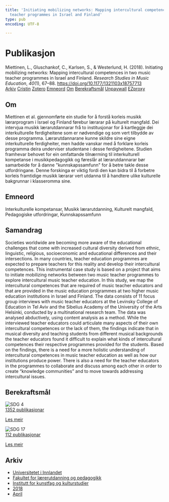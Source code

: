```yaml
---
title: 'Initiating mobilizing networks: Mapping intercultural competences in two music
  teacher programmes in Israel and Finland'
type: pub
encoding: UTF-8

---
```

<h1>Publikasjon</h1>
<article id="csl-bib-container-4VDQJDC4" class="csl-bib-container">
  <div class="csl-bib-body"> <div class="csl-entry">Miettinen, L., Gluschankof, C., Karlsen, S., &#38; Westerlund, H. (2018). Initiating mobilizing networks: Mapping intercultural competences in two music teacher programmes in Israel and Finland. <i>Research Studies in Music Education</i>, <i>40</i>(1), 67–88. <a href="https://doi.org/10.1177/1321103x18757713">https://doi.org/10.1177/1321103x18757713</a></div> </div>
  <div class="csl-bib-buttons">
    <a href="#taxonomy-article-4VDQJDC4" alt="archive" class="csl-bib-button">Arkiv</a>
    <a href="https://app.cristin.no/results/show.jsf?id=1578990" alt="Cristin" class="csl-bib-button">Cristin</a>
    <a href="http://zotero.org/groups/5881554/items/4VDQJDC4" alt="Zotero" class="csl-bib-button">Zotero</a>
    <a href="#keywords-article-4VDQJDC4" alt="keywords" class="csl-bib-button">Emneord</a>
    <a href="#about-article-4VDQJDC4" alt="about_pub" class="csl-bib-button">Om</a>
    <a href="#sdg-article-4VDQJDC4" alt="sdg" class="csl-bib-button">Berekraftsmål</a>
    <a href="https://journals.sagepub.com/doi/pdf/10.1177/1321103X18757713" alt="Unpaywall" class="csl-bib-button">Unpaywall</a>
    <a href="https://journals.sagepub.com/doi/pdf/10.1177/1321103X18757713" alt="EZproxy" class="csl-bib-button">EZproxy</a>
  </div>
  <div id="csl-bib-meta-container-4VDQJDC4"></div>
</article>
<div id="csl-bib-meta-4VDQJDC4" class="csl-bib-meta">
  <article id="about-article-4VDQJDC4" class="about_pub-article">
    <h1>Om</h1>
    Miettinen et al. gjennomførte ein studie for å forstå korleis musikk lærarprogram i Israel og Finland førebur lærarar på kulturelt mangfald. Dei intervjua musikk lærarutdannarar frå to institusjonar for å kartleggje dei interkulturelle ferdigheitene som er nødvendige og som vert tilbydde av desse programma. Lærarutdannarane kunne skildre sine eigne interkulturelle ferdigheiter, men hadde vanskar med å forklare korleis programma deira underviser studentane i desse ferdigheitene. Studien framhevar behovet for ein omfattande tilnærming til interkulturell kompetanse i musikkpedagogikk og føreslår at lærarutdannarar bør samarbeide for å danne "kunnskapssamfunn" for å betre takle desse utfordringane. Denne forskinga er viktig fordi den kan bidra til å forbetre korleis framtidige musikk lærarar vert utdanna til å handtere ulike kulturelle bakgrunnar i klasseromma sine.
  </article>
  <article id="keywords-article-4VDQJDC4" class="keywords-article">
    <h1>Emneord</h1>
    Interkulturelle kompetansar, Musikk lærarutdanning, Kulturelt mangfald, Pedagogiske utfordringar, Kunnskapssamfunn
  </article>
  <article id="abstract-article-4VDQJDC4" class="abstract-article">
    <h1>Samandrag</h1>
    Societies worldwide are becoming more aware of the educational challenges that come with increased cultural diversity derived from ethnic, linguistic, religious, socioeconomic and educational differences and their intersections. In many countries, teacher education programmes are expected to prepare teachers for this reality and develop their intercultural competences. This instrumental case study is based on a project that aims to initiate mobilizing networks between two music teacher programmes to explore intercultural music teacher education. In this study, we map the intercultural competences that are required of music teacher educators and that are provided in the music education programmes at two higher music education institutions in Israel and Finland. The data consists of 11 focus group interviews with music teacher educators at the Levinsky College of Education in Tel Aviv and the Sibelius Academy of the University of the Arts Helsinki, conducted by a multinational research team. The data was analysed abductively, using content analysis as a method. While the interviewed teacher educators could articulate many aspects of their own intercultural competences or the lack of them, the findings indicate that in musical diversity and teaching students from different musical backgrounds the teacher educators found it difficult to explain what kinds of intercultural competences their respective programmes provided for the students. Based on the findings, there is a need for a more holistic understanding of intercultural competences in music teacher education as well as how our institutions produce power. There is also a need for the teacher educators in the programmes to collaborate and discuss among each other in order to create “knowledge communities” and to move towards addressing intercultural issues.
  </article>
  <article id="sdg-article-4VDQJDC4" class="sdg-article">
    <h1>Berekraftsmål</h1>
    <div class="sdg-container"><div id="sdg4" class="sdg">
        <img src="{{< params subfolder >}}images/sdg/sdg04_nn.png" class="image" alt="SDG 4">
        <div class="sdg-overlay">
          <a href="/nn/archive/?key=?sdg=4#archive" class="sdg-publication-count"><span>1352</span> publikasjonar</a>
          <p><a href="https://fn.no/om-fn/fns-baerekraftsmaal/god-utdanning?lang=nno-NO" class="sdg-read-more">Les meir</a></p>
        </div>
      </div> <div id="sdg17" class="sdg">
        <img src="{{< params subfolder >}}images/sdg/sdg17_nn.png" class="image" alt="SDG 17">
        <div class="sdg-overlay">
          <a href="/nn/archive/?key=?sdg=17#archive" class="sdg-publication-count"><span>112</span> publikasjonar</a>
          <p><a href="https://fn.no/om-fn/fns-baerekraftsmaal/samarbeid-for-aa-naa-maalene?lang=nno-NO" class="sdg-read-more">Les meir</a></p>
        </div>
      </div></div>
  </article>
  <article id="taxonomy-article-4VDQJDC4" class="taxonomy-article">
    <h1>Arkiv</h1>
    <ul>
      <li>
        <a href="/nn/archive/?key=3DCRN523">Universitetet i Innlandet</a>
      </li>
      <li>
        <a href="/nn/archive/?key=WYNZA47F">Fakultet for lærerutdanning og pedagogikk</a>
      </li>
      <li>
        <a href="/nn/archive/?key=VBB2T4VJ">Institutt for kunstfag og kulturstudier</a>
      </li>
      <li>
        <a href="/nn/archive/?key=83ZSF7H3">2018</a>
      </li>
      <li>
        <a href="/nn/archive/?key=CTTRH9J6">April</a>
      </li>
    </ul>
  </article>
</div>
